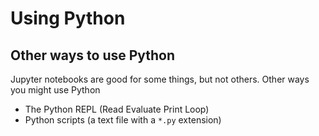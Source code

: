 # Using Python

## Other ways to use Python

Jupyter notebooks are good for some things, but not others.  Other ways you might use Python

* The Python REPL (Read Evaluate Print Loop)
* Python scripts (a text file with a `*.py` extension)
